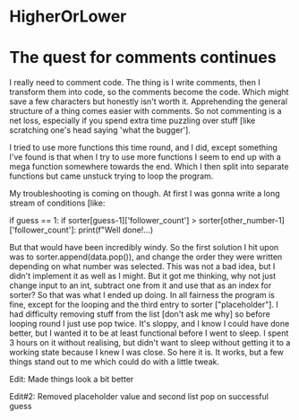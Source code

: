 # HigherOrLower
# The quest for comments continues

I really need to comment code. The thing is I write comments, then I transform them into code, so the comments become the code. Which might save 
a few characters but honestly isn't worth it. Apprehending the general structure of a thing comes easier with comments. So not commenting is a net loss,
especially if you spend extra time puzzling over stuff [like scratching one's head saying 'what the bugger']. 

I tried to use more functions this time round, and I did, except something I've found is that when I try to use more functions I seem to end up with
a mega function somewhere towards the end. Which I then split into separate functions but came unstuck trying to loop the program.

My troubleshooting is coming on though. At first I was gonna write a long stream of conditions [like:

if guess == 1:
  if sorter[guess-1]['follower_count'] > sorter[other_number-1]['follower_count']:
    print(f"Well done!...)
  
But that would have been incredibly windy. So the first solution I hit upon was to sorter.append(data.pop()), and change the order they were written depending on
what number was selected. This was not a bad idea, but I didn't implement it as well as I might. But it got me thinking, why not just change input to an int,
subtract one from it and use that as an index for sorter? So that was what I ended up doing. In all fairness the program is fine, except for the looping and the 
third entry to sorter ["placeholder"]. I had difficulty removing stuff from the list [don't ask me why] so before looping round I just use pop twice. It's sloppy,
and I know I could have done better, but I wanted it to be at least functional before I went to sleep. I spent 3 hours on it without realising, but didn't want to
sleep without getting it to a working state because I knew I was close. So here it is. It works, but a few things stand out to me which could do with a little tweak.

Edit: Made things look a bit better

Edit#2: Removed placeholder value and second list pop on successful guess
